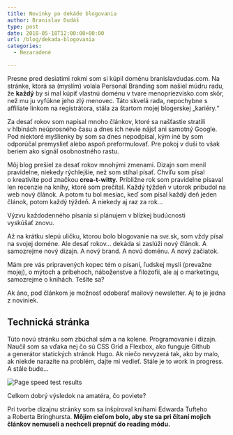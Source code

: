 ```yaml
---
title: Novinky po dekáde blogovania
author: Branislav Dudáš
type: post
date: 2018-05-18T12:00:00+00:00
url: /blog/dekada-blogovania
categories:
  - Nezaradené

---
```

Presne pred desiatimi rokmi som si kúpil doménu branislavdudas.com. Na stránke, ktorá sa (myslím) volala Personal Branding som našiel múdru radu, že **každý** by si mal kúpiť vlastnú doménu v&nbsp;tvare menopriezvisko.com skôr, než mu ju vyfúkne jeho zlý menovec. Táto skvelá rada, nepochybne s affiliate linkom na registrátora, stála za štartom mojej blogerskej&nbsp;„kariéry.“

Za desať rokov som napísal mnoho článkov, ktoré sa našťastie stratili v&nbsp;hlbinách neúprosného času a&nbsp;dnes ich nevie nájsť ani samotný Google. Pod niektoré myšlienky by som sa dnes nepodpísal, kým iné by som odporúčal premyslieť alebo aspoň preformulovať. Pre pokoj v&nbsp;duši to však beriem ako signál osobnostného&nbsp;rastu. 

Môj blog prešiel za desať rokov mnohými zmenami. Dizajn som menil pravidelne, niekedy rýchlejšie, než som stíhal písať. Chvíľu som písal o&nbsp;kreativite pod značkou **crea-t-witty.** Približne rok som pravidelne písaval len recenzie na knihy, ktoré som prečítal. Každý týždeň v utorok pribudol na web nový článok. A&nbsp;potom tu bol mesiac, keď som písal každý deň jeden článok, potom každý týždeň. A&nbsp;niekedy aj raz za rok… <aside>Výzvu každodenného písania si plánujem v&nbsp;blízkej budúcnosti vyskúšať&nbsp;znovu.</aside>

Až na krátku slepú uličku, ktorou bolo blogovanie na <span style="font-variant:small-caps;">sme</span>.sk, som vždy písal na svojej doméne. Ale desať rokov… dekáda si zaslúži nový článok. A samozrejme nový dizajn. A nový brand. A novú doménu. A nový začiatok.

Mám pre vás pripravených kopec tém o&nbsp;písaní, ľudskej mysli (prevažne mojej), o&nbsp;mýtoch a&nbsp;príbehoch, náboženstve a&nbsp;filozofii, ale aj o&nbsp;marketingu, samozrejme o&nbsp;knihách. Tešíte sa? <aside>Ak áno, pod článkom je možnosť odoberať mailový newsletter. Aj to je jedna z&nbsp;noviniek.</aside>

## Technická stránka
Túto novú stránku som zbúchal sám a&nbsp;na kolene. Programovanie i&nbsp;dizajn. Naučil som sa vďaka nej čo sú CSS Grid a&nbsp;Flexbox, ako funguje Github a&nbsp;generátor statických stránok Hugo. Ak niečo nevyzerá tak, ako by malo, ak niekde narazíte na problém, dajte mi vedieť. Stále je to work in progress. A&nbsp;stále&nbsp;bude…

![Page speed test results](/images/dekada-blogovania/test.png) <aside>Celkom dobrý výsledok na amatéra, čo&nbsp;poviete?</aside>

Pri tvorbe dizajnu stránky som sa inšpiroval knihami Edwarda Tufteho a&nbsp;Roberta Bringhursta. **Môjim cieľom bolo, aby ste sa pri čítaní mojich článkov nemuseli a&nbsp;nechceli prepnúť do reading&nbsp;módu.**

